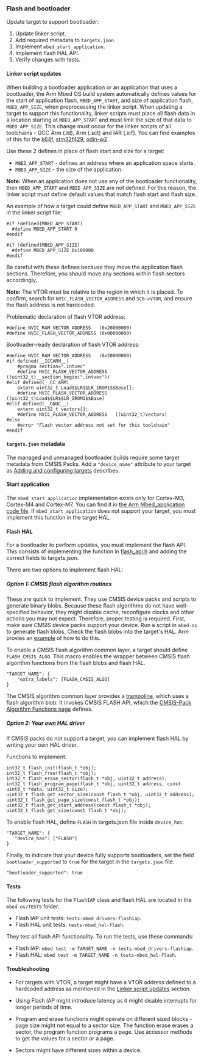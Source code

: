 ### Flash and bootloader

Update target to support bootloader:

1. Update linker script.
1. Add required metadata to `targets.json`.
1. Implement `mbed_start_application`.
1. Implement flash HAL API.
1. Verify changes with tests.

#### Linker script updates

When building a bootloader application or an application that uses a bootloader, the Arm Mbed OS build system automatically defines values for the start of application flash, `MBED_APP_START`, and size of application flash, `MBED_APP_SIZE`, when preprocessing the linker script. When updating a target to support this functionality, linker scripts must place all flash data in a location starting at `MBED_APP_START` and must limit the size of that data to `MBED_APP_SIZE`. This change must occur for the linker scripts of all toolchains - GCC Arm (.ld), Arm (.sct) and IAR (.icf). You can find examples of this for the <a href="https://github.com/ARMmbed/mbed-os/commit/579b2fbe40c40a443dc2aaa6850304eccf1dd87e" target="_blank">k64f</a>, <a href="https://github.com/ARMmbed/mbed-os/commit/ca8873b160eb438d18f7b4186f8f84e7578a9959" target="_blank">stm32f429</a>, <a href="https://github.com/ARMmbed/mbed-os/commit/bcab66c26d18d837362ea92afca9f4de1b668070" target="_blank">odin-w2</a>.

Use these 2 defines in place of flash start and size for a target:
- `MBED_APP_START` - defines an address where an application space starts.
- `MBED_APP_SIZE` - the size of the application.

<span class="notes">**Note:** When an application does not use any of the bootloader functionality, then `MBED_APP_START` and `MBED_APP_SIZE` are not defined. For this reason, the linker script must define default values that match flash start and flash size..</span>

An example of how a target could define `MBED_APP_START` and `MBED_APP_SIZE` in the linker script file:

```
#if !defined(MBED_APP_START)
  #define MBED_APP_START 0
#endif

#if !defined(MBED_APP_SIZE)
  #define MBED_APP_SIZE 0x100000
#endif
```

Be careful with these defines because they move the application flash sections. Therefore, you should move any sections within flash sectors accordingly.

<span class="notes">**Note:** The VTOR must be relative to the region in which it is placed. To confirm, search for `NVIC_FLASH_VECTOR_ADDRESS` and `SCB->VTOR`, and ensure the flash address is not hardcoded.</span>

Problematic declaration of flash VTOR address:

```
#define NVIC_RAM_VECTOR_ADDRESS   (0x20000000)
#define NVIC_FLASH_VECTOR_ADDRESS (0x00000000)
```

Bootloader-ready declaration of flash VTOR address:

```
#define NVIC_RAM_VECTOR_ADDRESS   (0x20000000)
#if defined(__ICCARM__)
    #pragma section=".intvec"
    #define NVIC_FLASH_VECTOR_ADDRESS   ((uint32_t)__section_begin(".intvec"))
#elif defined(__CC_ARM)
    extern uint32_t Load$$LR$$LR_IROM1$$Base[];
    #define NVIC_FLASH_VECTOR_ADDRESS   ((uint32_t)Load$$LR$$LR_IROM1$$Base)
#elif defined(__GNUC__)
    extern uint32_t vectors[];
    #define NVIC_FLASH_VECTOR_ADDRESS   ((uint32_t)vectors)
#else
    #error "Flash vector address not set for this toolchain"
#endif
```

#### `targets.json` metadata

The managed and unmanaged bootloader builds require some target metadata from CMSIS Packs. Add a `"device_name"` attribute to your target as <a href="https://os.mbed.com/docs/v5.6/tools/adding-and-configuring-targets.html" target="_blank">Adding and configuring targets</a> describes.

#### Start application

The `mbed_start_application` implementation exists only for Cortex-M3, Cortex-M4 and Cortex-M7. You can find it in <a href="https://github.com/ARMmbed/mbed-os/blob/master/platform/mbed_application.c" target="_blank">the Arm Mbed_application code file</a>. If `mbed_start_application` does not support your target, you must implement this function in the target HAL.

#### Flash HAL

For a bootloader to perform updates, you must implement the flash API. This consists of implementing the function in <a href="https://github.com/ARMmbed/mbed-os/blob/master/hal/flash_api.h" target="_blank">flash_api.h</a> and adding the correct fields to targets.json.

There are two options to implement flash HAL:

##### Option 1: CMSIS flash algorithm routines

These are quick to implement. They use CMSIS device packs and scripts to generate binary blobs. Because these flash algorithms do not have well-specified behavior, they might disable cache, reconfigure clocks and other actions you may not expect. Therefore, proper testing is required. First, make sure CMSIS device packs support your device. Run a script in `mbed-os` to generate flash blobs. Check the flash blobs into the target's HAL. Arm provies an <a href="https://github.com/ARMmbed/mbed-os/commit/071235415e3f0b6d698df6e944c522bdae8ff4ae" target="_blank">example</a> of how to do this.

To enable a CMSIS flash algorithm common layer, a target should define `FLASH_CMSIS_ALGO`. This macro enables the wrapper between CMSIS flash algorithm functions from the flash blobs and flash HAL.

```
"TARGET_NAME": {
    "extra_labels": [FLASH_CMSIS_ALGO]
}
```

The CMSIS algorithm common layer provides a <a href="https://github.com/ARMmbed/mbed-os/blob/master/hal/TARGET_FLASH_CMSIS_ALGO/flash_common_algo.c" target="_blank">trampoline</a>, which uses a flash algorithm blob. It invokes CMSIS FLASH API, which the <a href="http://arm-software.github.io/CMSIS_5/Pack/html/algorithmFunc.html" target="_blank">CMSIS-Pack Algorithm Functions page</a> defines.

##### Option 2: Your own HAL driver

If CMSIS packs do not support a target, you can implement flash HAL by writing your own HAL driver.

Functions to implement:

```
int32_t flash_init(flash_t *obj);
int32_t flash_free(flash_t *obj);
int32_t flash_erase_sector(flash_t *obj, uint32_t address);
int32_t flash_program_page(flash_t *obj, uint32_t address, const uint8_t *data, uint32_t size);
uint32_t flash_get_sector_size(const flash_t *obj, uint32_t address);
uint32_t flash_get_page_size(const flash_t *obj);
uint32_t flash_get_start_address(const flash_t *obj);
uint32_t flash_get_size(const flash_t *obj);
```

To enable flash HAL, define `FLASH` in targets.json file inside `device_has`:

```
"TARGET_NAME": {
   "device_has": ["FLASH"]
}
```

Finally, to indicate that your device fully supports bootloaders, set the field `bootloader_supported` to `true` for the target in the `targets.json` file:

```
"bootloader_supported": true
```

#### Tests

The following tests for the `FlashIAP` class and flash HAL are located in the `mbed-os/TESTS` folder.

- Flash IAP unit tests: `tests-mbed_drivers-flashiap`.
- Flash HAL unit tests: `tests-mbed_hal-flash`.

They test all flash API functionality. To run the tests, use these commands:

- Flash IAP: `mbed test -m TARGET_NAME -n tests-mbed_drivers-flashiap`.
- Flash HAL: `mbed test -m TARGET_NAME -n tests-mbed_hal-flash`.

#### Troubleshooting

- For targets with VTOR, a target might have a VTOR address defined to a hardcoded address as mentioned in the [Linker script updates](#linker-script-updates) section.

- Using Flash IAP might introduce latency as it might disable interrupts for longer periods of time.

- Program and erase functions might operate on different sized blocks - page size might not equal to a sector size. The function erase erases a sector, the program function programs a page. Use accessor methods to get the values for a sector or a page.

- Sectors might have different sizes within a device.
